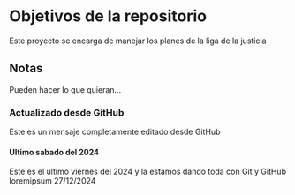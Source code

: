# Objetivos de la repositorio

Este proyecto se encarga de manejar los planes de la liga de la justicia


## Notas
Pueden hacer lo que quieran...

### Actualizado desde GitHub
Este es un mensaje completamente editado desde GitHub

#### Ultimo sabado del 2024
Este es el ultimo viernes del 2024 y la estamos dando toda con Git y GitHub
loremipsum
27/12/2024